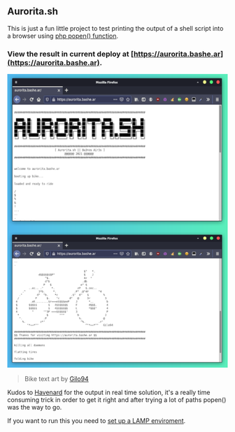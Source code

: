 ## Aurorita.sh
This is just a fun little project to test printing the output of a shell script into a browser using [php popen() function](https://www.php.net/manual/en/function.popen.php). 

### View the **result in current deploy at [https://aurorita.bashe.ar](https://aurorita.bashe.ar)**.

![display output of current shell script, a bike in ascii text art and big letter text reading aurorita.sh](./snapshot.png)

> Bike text art by [Gilo94](https://textart.io/art/_gsC6Hq2ebsCUaMSHwVGPAeF/bike)

Kudos to [Havenard](https://stackoverflow.com/a/20109859) for the output in real time solution, it's a really time consuming trick in order to get it right and after trying a lot of paths popen() was the way to go.

If you want to run this you need to [set up a LAMP enviroment](https://en.wikipedia.org/wiki/LAMP_%28software_bundle%29).
